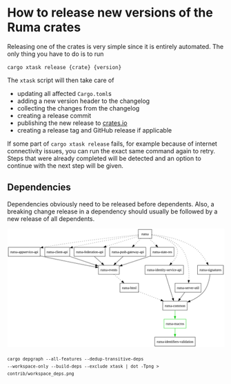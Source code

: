 # How to release new versions of the Ruma crates

Releasing one of the crates is very simple since it is entirely automated.
The only thing you have to do is to run

```
cargo xtask release {crate} {version}
```

The `xtask` script will then take care of

* updating all affected `Cargo.toml`s
* adding a new version header to the changelog
* collecting the changes from the changelog
* creating a release commit
* publishing the new release to [crates.io](https://crates.io/)
* creating a release tag and GitHub release if applicable

If some part of `cargo xtask release` fails, for example because of internet
connectivity issues, you can run the exact same command again to retry. Steps
that were already completed will be detected and an option to continue with
the next step will be given.

## Dependencies

Dependencies obviously need to be released before dependents. Also, a breaking
change release in a dependency should usually be followed by a new release of
all dependents.

![crate dependencies](./workspace_deps.png)

<small><code>cargo depgraph --all-features --dedup-transitive-deps --workspace-only --build-deps --exclude xtask | dot -Tpng > contrib/workspace_deps.png</code></small>
